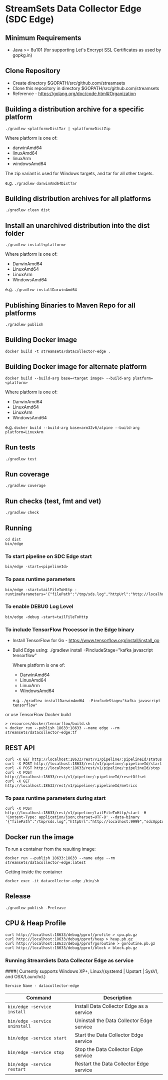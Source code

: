 # StreamSets Data Collector Edge (SDC Edge)

## Minimum Requirements

* Java >= 8u101 (for supporting Let's Encrypt SSL Certificates as used by gopkg.in)

## Clone Repository

* Create directory $GOPATH/src/github.com/streamsets
* Clone this repository in directory $GOPATH/src/github.com/streamsets
* Reference - https://golang.org/doc/code.html#Organization

## Building a distribution archive for a specific platform

    ./gradlew <platform>DistTar | <platform>DistZip

Where platform is one of:

* darwinAmd64
* linuxAmd64
* linuxArm
* windowsAmd64

The zip variant is used for Windows targets, and tar for all other targets.

e.g. `./gradlew darwinAmd64DistTar`

## Building distribution archives for all platforms

    ./gradlew clean dist

## Install an unarchived distribution into the dist folder

    ./gradlew install<platform>

Where platform is one of:

* DarwinAmd64
* LinuxAmd64
* LinuxArm
* WindowsAmd64

e.g. `./gradlew installDarwinAmd64`

## Publishing Binaries to Maven Repo for all platforms

    ./gradlew publish

## Building Docker image

    docker build -t streamsets/datacollector-edge .

## Building Docker image for alternate platform

    docker build --build-arg base=<target image> --build-arg platform=<platform>

Where platform is one of:

* DarwinAmd64
* LinuxAmd64
* LinuxArm
* WindowsAmd64

e.g.
`docker build --build-arg base=arm32v6/alpine --build-arg platform=LinuxArm`

## Run tests

    ./gradlew test

## Run coverage

    ./gradlew coverage

## Run checks (test, fmt and vet)

    ./gradlew check

## Running

    cd dist
    bin/edge

### To start pipeline on SDC Edge start

    bin/edge -start=<pipelineId>

### To pass runtime parameters

    bin/edge -start=tailFileToHttp -runtimeParameters='{"filePath":"/tmp/sds.log","httpUrl":"http://localhost:9999","sdcAppId":"sde"}'

### To enable DEBUG Log Level

    bin/edge -debug -start=tailFileToHttp


### To include TensorFlow Processor in the Edge binary

* Install TensorFlow for Go - https://www.tensorflow.org/install/install_go
* Build Edge using:
    ./gradlew install<platform> -PincludeStage="kafka javascript tensorflow"

    Where platform is one of:

    * DarwinAmd64
    * LinuxAmd64
    * LinuxArm
    * WindowsAmd64

    e.g. `./gradlew installDarwinAmd64  -PincludeStage="kafka javascript tensorflow" `

or use TensorFlow Docker build

    > resources/docker/tensorflow/build.sh
    > docker run --publish 18633:18633 --name edge --rm streamsets/datacollector-edge:tf


## REST API

    curl -X GET http://localhost:18633/rest/v1/pipeline/:pipelineId/status
    curl -X POST http://localhost:18633/rest/v1/pipeline/:pipelineId/start
    curl -X POST http://localhost:18633/rest/v1/pipeline/:pipelineId/stop
    curl -X POST http://localhost:18633/rest/v1/pipeline/:pipelineId/resetOffset
    curl -X GET http://localhost:18633/rest/v1/pipeline/:pipelineId/metrics

### To pass runtime parameters during start

    curl -X POST http://localhost:18633/rest/v1/pipeline/tailFileToHttp/start -H 'Content-Type: application/json;charset=UTF-8' --data-binary '{"filePath":"/tmp/sds.log","httpUrl":"http://localhost:9999","sdcAppId":"sde"}'

## Docker run the image

To run a container from the resulting image:

    docker run --publish 18633:18633 --name edge --rm streamsets/datacollector-edge:latest

Getting inside the container

    docker exec -it datacollector-edge /bin/sh

## Release

    ./gradlew publish -Prelease


## CPU & Heap Profile

    curl http://localhost:18633/debug/pprof/profile > cpu.pb.gz
    curl http://localhost:18633/debug/pprof/heap > heap.pb.gz
    curl http://localhost:18633/debug/pprof/goroutine > goroutine.pb.gz
    curl http://localhost:18633/debug/pprof/block > block.pb.gz


### Running StreamSets Data Collector Edge as service
####( Currently supports Windows XP+, Linux/(systemd | Upstart | SysV), and OSX/Launchd.)

    Service Name - datacollector-edge

| Command                                | Description                               |
|----------------------------------------|-------------------------------------------|
| `bin/edge -service install`            | Install Data Collector Edge as a service  |
| `bin/edge -service uninstall`          | Uninstall the Data Collector Edge service |
| `bin/edge -service start`              | Start the Data Collector Edge service     |
| `bin/edge -service stop`               | Stop the Data Collector Edge service      |
| `bin/edge -service restart`            | Restart the Data Collector Edge service   |

